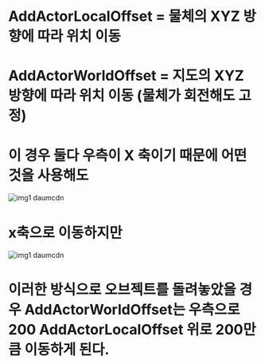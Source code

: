 # AddActorLocalOffset = 물체의 XYZ 방향에 따라 위치 이동
# AddActorWorldOffset = 지도의 XYZ 방향에 따라 위치 이동 (물체가 회전해도 고정)

# 이 경우 둘다 우측이 X 축이기 때문에 어떤것을 사용해도 
![img1 daumcdn](https://user-images.githubusercontent.com/98040028/168024741-3be1f3ba-cbdf-49e4-9eca-4bb2293f9c42.png)
# x축으로 이동하지만
![img1 daumcdn](https://user-images.githubusercontent.com/98040028/168024853-2adc9fb2-8a45-409f-bebb-f3003e510256.png)
# 이러한 방식으로 오브젝트를 돌려놓았을 경우 AddActorWorldOffset는 우측으로 200 AddActorLocalOffset 위로 200만큼 이동하게 된다.
